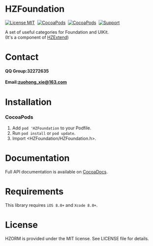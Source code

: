 HZFoundation
==============

[![License MIT](https://img.shields.io/badge/license-MIT-green.svg?style=flat)](https://raw.githubusercontent.com/GeniusBrother/HZFoundation/master/LICENSE)&nbsp;
[![CocoaPods](https://img.shields.io/cocoapods/v/HZFoundation.svg?style=flat)](http://cocoapods.org/pods/HZFoundation)&nbsp;
[![CocoaPods](http://img.shields.io/cocoapods/p/HZFoundation.svg?style=flat)](http://cocoadocs.org/docsets/HZFoundation)&nbsp;
[![Support](https://img.shields.io/badge/support-iOS%208%2B%20-blue.svg?style=flat)](https://www.apple.com/nl/ios/)&nbsp;

A set of useful categories for Foundation and UIKit.<br/>
(It's a component of [HZExtend](https://github.com/GeniusBrother/HZExtend))

Contact
==============
#### QQ Group:32272635
#### Email:zuohong_xie@163.com

Installation
==============
### CocoaPods

1. Add `pod 'HZFoundation` to your Podfile.
2. Run `pod install` or `pod update`.
3. Import \<HZFoundation/HZFoundation.h\>.

Documentation
==============
Full API documentation is available on [CocoaDocs](http://cocoadocs.org/docsets/HZFoundation/).<br/>

Requirements
==============
This library requires `iOS 8.0+` and `Xcode 8.0+`.

License
==============
HZORM is provided under the MIT license. See LICENSE file for details.
